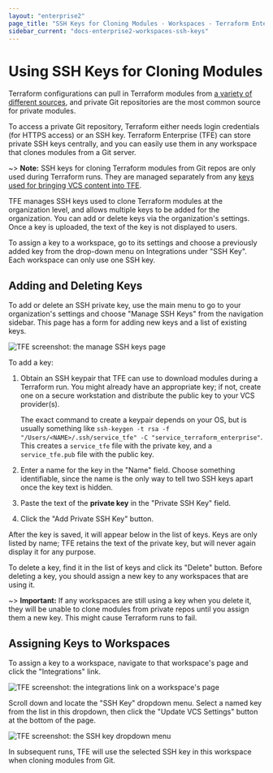 ```yaml
---
layout: "enterprise2"
page_title: "SSH Keys for Cloning Modules - Workspaces - Terraform Enterprise"
sidebar_current: "docs-enterprise2-workspaces-ssh-keys"
---
```


# Using SSH Keys for Cloning Modules

Terraform configurations can pull in Terraform modules from [a variety of different sources](/docs/modules/sources.html), and private Git repositories are the most common source for private modules.

To access a private Git repository, Terraform either needs login credentials (for HTTPS access) or an SSH key. Terraform Enterprise (TFE) can store private SSH keys centrally, and you can easily use them in any workspace that clones modules from a Git server.

~> **Note:** SSH keys for cloning Terraform modules from Git repos are only used during Terraform runs. They are managed separately from any [keys used for bringing VCS content into TFE](../vcs/index.html#ssh-keys).

TFE manages SSH keys used to clone Terraform modules at the organization level, and allows multiple keys to be added for the organization. You can add or delete keys via the organization's settings. Once a key is uploaded, the text of the key is not displayed to users.

To assign a key to a workspace, go to its settings and choose a previously added key from the drop-down menu on Integrations under "SSH Key". Each workspace can only use one SSH key.

## Adding and Deleting Keys

To add or delete an SSH private key, use the main menu to go to your organization's settings and choose "Manage SSH Keys" from the navigation sidebar. This page has a form for adding new keys and a list of existing keys.

![TFE screenshot: the manage SSH keys page](./images/keys-manage.png)

To add a key:

1. Obtain an SSH keypair that TFE can use to download modules during a Terraform run. You might already have an appropriate key; if not, create one on a secure workstation and distribute the public key to your VCS provider(s).

    The exact command to create a keypair depends on your OS, but is usually something like `ssh-keygen -t rsa -f "/Users/<NAME>/.ssh/service_tfe" -C "service_terraform_enterprise"`. This creates a `service_tfe` file with the private key, and a `service_tfe.pub` file with the public key.
2. Enter a name for the key in the "Name" field. Choose something identifiable, since the name is the only way to tell two SSH keys apart once the key text is hidden.
3. Paste the text of the **private key** in the "Private SSH Key" field.
4. Click the "Add Private SSH Key" button.

After the key is saved, it will appear below in the list of keys. Keys are only listed by name; TFE retains the text of the private key, but will never again display it for any purpose.

To delete a key, find it in the list of keys and click its "Delete" button. Before deleting a key, you should assign a new key to any workspaces that are using it.

~> **Important:** If any workspaces are still using a key when you delete it, they will be unable to clone modules from private repos until you assign them a new key. This might cause Terraform runs to fail.

## Assigning Keys to Workspaces

To assign a key to a workspace, navigate to that workspace's page and click the "Integrations" link.

![TFE screenshot: the integrations link on a workspace's page](./images/keys-integrations.png)

Scroll down and locate the "SSH Key" dropdown menu. Select a named key from the list in this dropdown, then click the "Update VCS Settings" button at the bottom of the page.

![TFE screenshot: the SSH key dropdown menu](./images/keys-dropdown.png)

In subsequent runs, TFE will use the selected SSH key in this workspace when cloning modules from Git.

